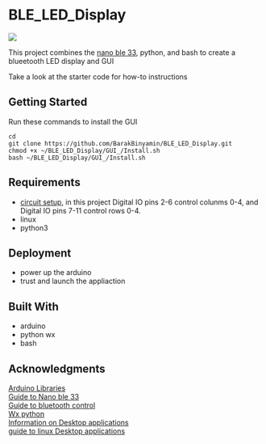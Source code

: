 
# BLE_LED_Display


[<img src=GUI_/Updated_GUI.gif>](https://drive.google.com/file/d/1dxTI01UZD03h1vYZ8bcPw23mdWKPQFrs/view?usp=sharing) 


This project combines the [nano ble 33](https://www.amazon.com/Arduino-Nano-33-BLE-Sense/dp/B07WV5GF17/ref=sr_1_4?dchild=1&keywords=nano+ble+33&qid=1586111070&sr=8-4), python, and bash to create a blueetooth LED display and GUI

Take a look at the starter code for how-to instructions

## Getting Started

Run these commands to install the GUI
```
cd 
git clone https://github.com/BarakBinyamin/BLE_LED_Display.git  
chmod +x ~/BLE_LED_Display/GUI_/Install.sh
bash ~/BLE_LED_Display/GUI_/Install.sh
```

## Requirements

- [circuit setup](https://github.com/BarakBinyamin/LED-Display/blob/master/README.md), in this project Digital IO pins 2-6 control colunms 0-4, and Digital IO pins 7-11 control rows 0-4.
- linux
- python3

## Deployment

- power up the arduino
- trust and launch the appliaction

## Built With
- arduino
- python wx
- bash 


## Acknowledgments

[Arduino Libraries](https://github.com/arduino-libraries/ArduinoBLE/blob/master/examples/Peripheral/LED/LED.ino)     
[Guide to Nano ble 33](https://www.arduino.cc/en/Guide/NANO33BLE)     
[Guide to bluetooth control](https://docs.ubuntu.com/core/en/stacks/bluetooth/bluez/docs/reference/gatt-services)  
[Wx python](https://wiki.wxpython.org/How%20to%20install%20wxPython)  
[Information on Desktop applications](https://wiki.archlinux.org/index.php/Desktop_entries)  
[guide to linux Desktop applications](https://developer.gnome.org/integration-guide/stable/desktop-files.html.en) 

